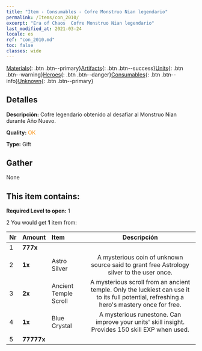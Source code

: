 ```yaml
---
title: "Item - Consumables - Cofre Monstruo Nian legendario"
permalink: /Items/con_2010/
excerpt: "Era of Chaos  Cofre Monstruo Nian legendario"
last_modified_at: 2021-03-24
locale: es
ref: "con_2010.md"
toc: false
classes: wide
---
```

 [Materials](/es/Items/){: .btn .btn--primary}[Artifacts](/es/Items/Artifacts/){: .btn .btn--success}[Units](/es/Items/Units/){: .btn .btn--warning}[Heroes](/es/Items/Heroes/){: .btn .btn--danger}[Consumables](/es/Items/Consumables/){: .btn .btn--info}[Unknown](/es/Items/Unknown/){: .btn .btn--primary}

## Detalles
 **Descripción:** Cofre legendario obtenido al desafiar al Monstruo Nian durante Año Nuevo.

 **Quality:** <span style="color: #FF8C00">OK</span>

 **Type:** Gift

## Gather

  None

## This item contains:

 **Required Level to open:** 1

 2 You would get **1** item  from:

  | Nr | Amount |     Item    | Descripción |
  |:---|:-------|:------------|:-----------:|
  | 1 |  **777x** | <i class="fas fa-gem"/> |  | 
  | 2 |  **1x** | Astro Silver | A mysterious coin of unknown source said to grant free Astrology silver to the user once.  | 
  | 3 |  **2x** | Ancient Temple Scroll | A mysterious scroll from an ancient temple. Only the luckiest can use it to its full potential, refreshing a hero's mastery once for free.  | 
  | 4 |  **1x** | Blue Crystal | A mysterious runestone. Can improve your units' skill insight. Provides 150 skill EXP when used.  | 
  | 5 |  **77777x** | <i class="fas fa-coins"/> |  | 
